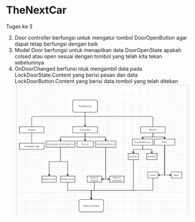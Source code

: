 # TheNextCar
Tugas ke 3

2. Door controller berfungsi untuk mengatur tombol DoorOpenButton agar dapat tetap berfungsi dengan baik
3. Model Door berfungsi untuk menapilkan data DoorOpenState apakah colsed atau open sesuai dengan tombol yang telah kita tekan sebelumnya
4. OnDoorChanged berfunsi ntuk mengambil data pada LockDoorState.Content yang berisi pesan dan data LockDoorButton.Content yang berisi data tombol yang telah ditekan
![gambar%201.JPG](gambar%201.JPG)
